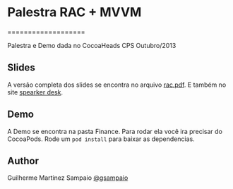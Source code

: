 # Palestra RAC + MVVM
===================

Palestra e Demo dada no CocoaHeads CPS Outubro/2013 

## Slides

A versão completa dos slides se encontra no arquivo [rac.pdf](https://raw.githubusercontent.com/gsampaio/RACMVVMPresentation/master/rac.pdf). E também no site [spearker desk](https://speakerdeck.com/gsampaio/reactive-cocoa-e-mvvm).

## Demo

A Demo se encontra na pasta Finance. Para rodar ela você ira precisar do CocoaPods. Rode um `pod install` para baixar as dependencias. 

## Author

Guilherme Martinez Sampaio
[@gsampaio](http://twitter.com/gsampaio)
